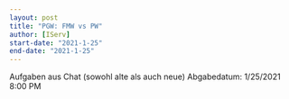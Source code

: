 ```yaml
---
layout: post
title: "PGW: FMW vs PW"
author: [IServ]
start-date: "2021-1-25"
end-date: "2021-1-25"
---
```

Aufgaben aus Chat (sowohl alte als auch neue)
Abgabedatum: 1/25/2021 8:00 PM